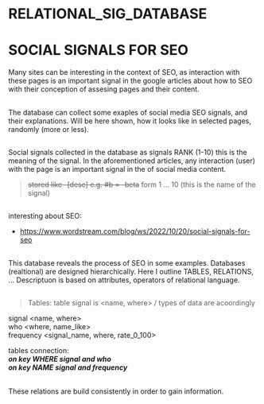 # RELATIONAL_SIG_DATABASE
# SOCIAL SIGNALS FOR SEO
Many sites can be interesting in the context of SEO, as interaction with these pages is 
an important signal in the google articles about how to SEO with their conception of assesing pages and their content.

##

The database can collect some exaples of social media SEO signals, and their explanations.
Will be here shown, how it looks like in selected pages, randomly (more or less).

##
Social signals collected in the database as signals RANK (1-10) this is the meaning of the signal.
In the aforementioned articles, any interaction (user) with the page is an important signal in the of social media content.

> ~~stored like -[desc] e.g. #b = -beta~~
> form 1 ... 10 (this is the name of the signal)

##
interesting about SEO:
- https://www.wordstream.com/blog/ws/2022/10/20/social-signals-for-seo

##
This database reveals the process of SEO in some examples. Databases (realtional) are designed hierarchically.
Here I outline TABLES, RELATIONS, ...
Descriptuon is based on attributes, operators of relational language.
##
>Tables: table signal is <name, where> / types of data are acoordingly

signal <name, where> <br>
who <where, name_like> <br>
frequency <signal_name, where, rate_0_100>

tables connection: 
<br>
***on key WHERE signal and who*** <br>
***on key NAME signal and frequency***

<br>
These relations are build consistently in order to gain information.
